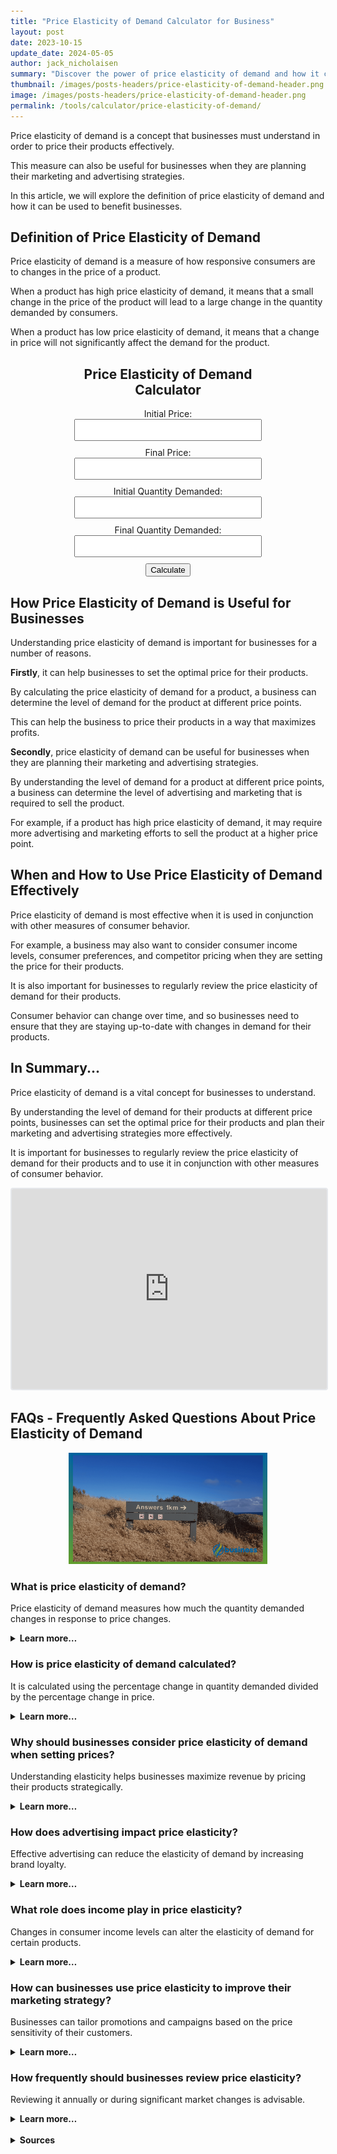 ```yaml
---
title: "Price Elasticity of Demand Calculator for Business"
layout: post
date: 2023-10-15
update_date: 2024-05-05
author: jack_nicholaisen
summary: "Discover the power of price elasticity of demand and how it can impact your business decisions. Read on for insights and practical tips." 
thumbnail: /images/posts-headers/price-elasticity-of-demand-header.png
image: /images/posts-headers/price-elasticity-of-demand-header.png
permalink: /tools/calculator/price-elasticity-of-demand/
---
```


Price elasticity of demand is a concept that businesses must understand in order to price their products effectively.

This measure can also be useful for businesses when they are planning their marketing and advertising strategies. 

In this article, we will explore the definition of price elasticity of demand and how it can be used to benefit businesses.

## Definition of Price Elasticity of Demand

Price elasticity of demand is a measure of how responsive consumers are to changes in the price of a product. 

When a product has high price elasticity of demand, it means that a small change in the price of the product will lead to a large change in the quantity demanded by consumers. 

When a product has low price elasticity of demand, it means that a change in price will not significantly affect the demand for the product.

<div class="calculator" style="text-align:center">
        <h2>Price Elasticity of Demand Calculator</h2>
        <div class="input-group">
            <label for="initialPrice">Initial Price:</label>
            <input type="number" id="initialPrice" step="0.01" required>
        </div>
        <div class="input-group">
            <label for="finalPrice">Final Price:</label>
            <input type="number" id="finalPrice" step="0.01" required>
        </div>
        <div class="input-group">
            <label for="initialQuantity">Initial Quantity Demanded:</label>
            <input type="number" id="initialQuantity" step="1" required>
        </div>
        <div class="input-group">
            <label for="finalQuantity">Final Quantity Demanded:</label>
            <input type="number" id="finalQuantity" step="1" required>
        </div>
        <button onclick="calculateElasticity()">Calculate</button>
        <div class="result" id="result"></div>
</div>

<script>
        function calculateElasticity() {
            var initialPrice = document.getElementById("initialPrice").value;
            var finalPrice = document.getElementById("finalPrice").value;
            var initialQuantity = document.getElementById("initialQuantity").value;
            var finalQuantity = document.getElementById("finalQuantity").value;
            var elasticity = ((finalQuantity - initialQuantity) / ((finalQuantity + initialQuantity) / 2)) /
                ((finalPrice - initialPrice) / ((finalPrice + initialPrice) / 2));
            document.getElementById("result").textContent = "Price Elasticity of Demand: " + elasticity.toFixed(2);
        }
</script>

<style>
        body {
            margin: 50px;
        }

        .calculator {
            width: 300px;
            margin: 0 auto;
        }

        .input-group {
            margin-bottom: 10px;
        }

        input[type="number"] {
            width: 100%;
            padding: 8px;
            box-sizing: border-box;
        }

        .result {
            font-weight: bold;
        }
</style>

## How Price Elasticity of Demand is Useful for Businesses

Understanding price elasticity of demand is important for businesses for a number of reasons. 

**Firstly**, it can help businesses to set the optimal price for their products. 

By calculating the price elasticity of demand for a product, a business can determine the level of demand for the product at different price points. 

This can help the business to price their products in a way that maximizes profits.

**Secondly**, price elasticity of demand can be useful for businesses when they are planning their marketing and advertising strategies. 

By understanding the level of demand for a product at different price points, a business can determine the level of advertising and marketing that is required to sell the product. 

For example, if a product has high price elasticity of demand, it may require more advertising and marketing efforts to sell the product at a higher price point.

## When and How to Use Price Elasticity of Demand Effectively

Price elasticity of demand is most effective when it is used in conjunction with other measures of consumer behavior. 

For example, a business may also want to consider consumer income levels, consumer preferences, and competitor pricing when they are setting the price for their products.

It is also important for businesses to regularly review the price elasticity of demand for their products. 

Consumer behavior can change over time, and so businesses need to ensure that they are staying up-to-date with changes in demand for their products.

## In Summary...

Price elasticity of demand is a vital concept for businesses to understand. 

By understanding the level of demand for their products at different price points, businesses can set the optimal price for their products and plan their marketing and advertising strategies more effectively. 

It is important for businesses to regularly review the price elasticity of demand for their products and to use it in conjunction with other measures of consumer behavior.

<iframe src="https://embeds.beehiiv.com/e19ce286-1d77-44e9-b09f-22d4f7c6f0bf" data-test-id="beehiiv-embed" width="100%" height="320" frameborder="0" scrolling="no" style="border-radius: 4px; border: 2px solid #e5e7eb; margin: 0; background-color: transparent;"></iframe>


## FAQs - Frequently Asked Questions About Price Elasticity of Demand

<center>
<img alt="frequently asked questions" src="/images/content/answers.png" title="FAQs about common business calculations" style="width: 63%; height: 63%">
</center>

<h3>What is price elasticity of demand?</h3>
<p>Price elasticity of demand measures how much the quantity demanded changes in response to price changes.</p>
<details>
<summary><b>Learn more…</b></summary>
<br>
<p>Price elasticity of demand quantifies consumer responsiveness to price changes.</p>
<p>If a product has a high elasticity, a small price increase will result in a significant drop in demand.</p>
<p>Conversely, a low elasticity indicates that price changes have minimal effects on demand.</p>
<p>For instance, luxury goods like designer handbags often have high elasticity, while essential products such as gasoline tend to have low elasticity.</p>
</details>

<h3>How is price elasticity of demand calculated?</h3>
<p>It is calculated using the percentage change in quantity demanded divided by the percentage change in price.</p>
<details>
<summary><b>Learn more…</b></summary>
<br>
<p>Price elasticity of demand (PED) is calculated using the formula:</p>
<ul>
  <li><b>PED = (Change in Quantity / Average Quantity) / (Change in Price / Average Price)</b></li>
</ul>
<p>This formula provides a numerical value that helps businesses understand the sensitivity of their customers to price changes.</p>
<p>A PED value greater than 1 indicates high sensitivity, while a value below 1 signals inelastic demand.</p>
</details>

<h3>Why should businesses consider price elasticity of demand when setting prices?</h3>
<p>Understanding elasticity helps businesses maximize revenue by pricing their products strategically.</p>
<details>
<summary><b>Learn more…</b></summary>
<br>
<p>By assessing the elasticity of their products, businesses can better forecast consumer behavior.</p>
<p>For instance, a product with high elasticity should be priced more competitively to avoid losing customers due to price hikes, whereas a product with low elasticity can bear higher prices without significant losses in demand.</p>
<p>This helps companies optimize pricing for profitability and competitiveness.</p>
</details>

<h3>How does advertising impact price elasticity?</h3>
<p>Effective advertising can reduce the elasticity of demand by increasing brand loyalty.</p>
<details>
<summary><b>Learn more…</b></summary>
<br>
<p>Advertising creates a unique brand image, increasing perceived value and reducing consumers' sensitivity to price changes.</p>
<p>Loyal customers will prioritize specific brands even if prices increase.</p>
<p>For example, Apple products have lower price elasticity due to brand loyalty fostered through consistent advertising and high-quality standards.</p>
</details>

<h3>What role does income play in price elasticity?</h3>
<p>Changes in consumer income levels can alter the elasticity of demand for certain products.</p>
<details>
<summary><b>Learn more…</b></summary>
<br>
<p>When consumer incomes rise, the demand for luxury goods becomes less sensitive to price changes (lower elasticity), while essential goods remain stable.</p>
<p>In periods of economic downturns, demand for non-essential items with high elasticity drops sharply, reflecting reduced purchasing power.</p>
</details>

<h3>How can businesses use price elasticity to improve their marketing strategy?</h3>
<p>Businesses can tailor promotions and campaigns based on the price sensitivity of their customers.</p>
<details>
<summary><b>Learn more…</b></summary>
<br>
<p>Understanding which products are highly elastic allows businesses to create more compelling marketing campaigns or discounts to stimulate demand.</p>
<p>For example, a company might use time-sensitive discounts on products with high elasticity to drive immediate purchases, knowing customers respond strongly to price reductions.</p>
</details>

<h3>How frequently should businesses review price elasticity?</h3>
<p>Reviewing it annually or during significant market changes is advisable.</p>
<details>
<summary><b>Learn more…</b></summary>
<br>
<p>Businesses should periodically assess price elasticity to adapt to changing market conditions, consumer behavior, and economic trends.</p>
<p>For instance, a major competitor entering the market or significant economic shifts could significantly alter consumer demand, requiring a fresh analysis of price sensitivity.</p>
</details>



<br>
<details>
<summary><b>Sources</b></summary>
<br>
<ul>
    <li><a href="https://www.investopedia.com/terms/p/priceelasticity.asp">Investopedia: Price Elasticity of Demand</a></li>
    <li><a href="https://www.khanacademy.org/economics-finance-domain/microeconomics/elasticity-tutorial/price-elasticity-tutorial/a/price-elasticity-of-demand-and-total-revenue">Khan Academy: Price Elasticity of Demand and Total Revenue</a></li>
    <li><a href="https://www.thebalancesmb.com/how-to-calculate-price-elasticity-of-demand-393115">The Balance Small Business: How to Calculate Price Elasticity of Demand</a></li>
    <li><a href="https://hbr.org/2014/10/the-right-way-to-manage-unprofitable-customers">Harvard Business Review: The Right Way to Manage Unprofitable Customers</a></li>
</ul>
</details>



